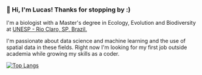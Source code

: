 ### 👋 Hi, I'm Lucas! Thanks for stopping by :)

I'm a biologist with a Master's degree in Ecology, Evolution and Biodiversity at [UNESP - Rio Claro, SP, Brazil.](https://ib.rc.unesp.br/#!/pos-graduacao/secao-tecnica-de-pos/programas/ecologia-e-biodiversidade/apresentacao-novo/)

I'm passionate about data science and machine learning and the use of spatial data in these fields. Right now I'm looking for my first job outside academia while growing my skills as a coder.

[![Top Langs](https://github-readme-stats.vercel.app/api/top-langs/?username=Lucas-a-pereira&layout=compact&theme=tokyonight)](https://github.com/anuraghazra/github-readme-stats)

<!---
Lucas-a-pereira/Lucas-a-pereira is a ✨ special ✨ repository because its `README.md` (this file) appears on your GitHub profile.
You can click the Preview link to take a look at your changes.
--->
